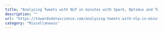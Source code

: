 ```yaml
---
title: "Analyzing Tweets with NLP in minutes with Spark, Optimus and Twint"
description: ""
url: "https://towardsdatascience.com/analyzing-tweets-with-nlp-in-minutes-with-spark-optimus-and-twint-a0c96084995f"
category: "Miscellaneous"
---
```

